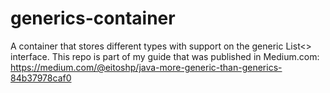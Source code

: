 # generics-container
A container that stores different types with support on the generic List<> interface.
This repo is part of my guide that was published in Medium.com:
https://medium.com/@eitoshp/java-more-generic-than-generics-84b37978caf0
